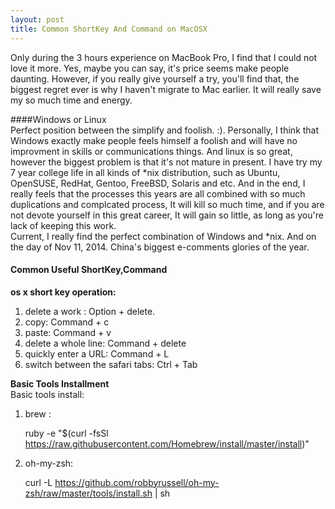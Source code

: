 ```yaml
--- 
layout: post 
title: Common ShortKey And Command on MacOSX
---
```


Only during the 3 hours experience on MacBook Pro, I find that I could not love it more. Yes, maybe you can say, it's price seems make people daunting. However, if you really give yourself a try, you'll find that, the biggest regret ever is why I haven't migrate to Mac earlier. It will really save my so much time and energy.   

####Windows or Linux   
Perfect position between the simplify and foolish. :). Personally, I think that Windows exactly make people feels himself a foolish and will have no improvment in skills or communications things. And linux is so great, however the biggest problem is that it's not mature in present. I have try my 7 year college life in all kinds of \*nix distribution, such as Ubuntu, OpenSUSE, RedHat, Gentoo, FreeBSD, Solaris and etc. And in the end, I really feels that the processes this years are all combined with so much duplications and complcated process, It will kill so much time, and if you are not devote yourself in this great career, It will gain so little, as long as you're lack of keeping this work.   
Current, I really find the perfect combination of Windows and \*nix. And on the day of Nov 11, 2014. China's biggest e-comments glories of the year.   
#### Common Useful ShortKey,Command    
**os x short key operation:**      
1. delete a work : Option \+ delete.
2. copy: Command \+ c
3. paste: Command \+ v
4. delete a whole line:  Command \+ delete
5. quickly enter a URL: Command \+ L
6. switch between the safari tabs: Ctrl \+ Tab

**Basic Tools Installment**  
Basic tools install:
1. brew : 

	ruby -e "$(curl -fsSl https://raw.githubusercontent.com/Homebrew/install/master/install)"

2. oh-my-zsh:

	curl -L https://github.com/robbyrussell/oh-my-zsh/raw/master/tools/install.sh | sh

